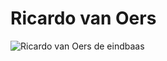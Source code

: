 # Ricardo van Oers

![Ricardo van Oers de eindbaas](http://news.nationalgeographic.com/content/dam/news/2016/10/08/drill-monkey-waq/drill-monkey-01.jpg)

